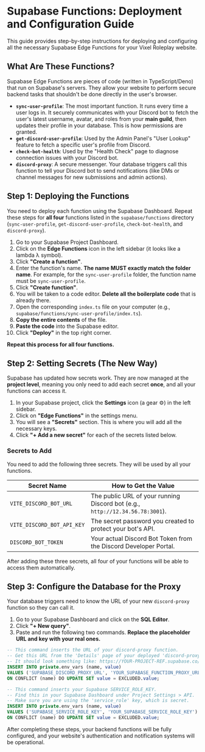 
# Supabase Functions: Deployment and Configuration Guide

This guide provides step-by-step instructions for deploying and configuring all the necessary Supabase Edge Functions for your Vixel Roleplay website.

## What Are These Functions?

Supabase Edge Functions are pieces of code (written in TypeScript/Deno) that run on Supabase's servers. They allow your website to perform secure backend tasks that shouldn't be done directly in the user's browser.

-   **`sync-user-profile`**: The most important function. It runs every time a user logs in. It securely communicates with your Discord bot to fetch the user's latest username, avatar, and roles from your **main guild**, then updates their profile in your database. This is how permissions are granted.
-   **`get-discord-user-profile`**: Used by the Admin Panel's "User Lookup" feature to fetch a specific user's profile from Discord.
-   **`check-bot-health`**: Used by the "Health Check" page to diagnose connection issues with your Discord bot.
-   **`discord-proxy`**: A secure messenger. Your database triggers call this function to tell your Discord bot to send notifications (like DMs or channel messages for new submissions and admin actions).

## Step 1: Deploying the Functions

You need to deploy each function using the Supabase Dashboard. Repeat these steps for **all four** functions listed in the `supabase/functions` directory (`sync-user-profile`, `get-discord-user-profile`, `check-bot-health`, and `discord-proxy`).

1.  Go to your Supabase Project Dashboard.
2.  Click on the **Edge Functions** icon in the left sidebar (it looks like a lambda λ symbol).
3.  Click **"Create a function"**.
4.  Enter the function's name. **The name MUST exactly match the folder name**. For example, for the `sync-user-profile` folder, the function name must be `sync-user-profile`.
5.  Click **"Create function"**.
6.  You will be taken to a code editor. **Delete all the boilerplate code** that is already there.
7.  Open the corresponding `index.ts` file on your computer (e.g., `supabase/functions/sync-user-profile/index.ts`).
8.  **Copy the entire contents** of the file.
9.  **Paste the code** into the Supabase editor.
10. Click **"Deploy"** in the top right corner.

**Repeat this process for all four functions.**

## Step 2: Setting Secrets (The New Way)

Supabase has updated how secrets work. They are now managed at the **project level**, meaning you only need to add each secret **once**, and all your functions can access it.

1.  In your Supabase project, click the **Settings** icon (a gear ⚙️) in the left sidebar.
2.  Click on **"Edge Functions"** in the settings menu.
3.  You will see a **"Secrets"** section. This is where you will add all the necessary keys.
4.  Click **"+ Add a new secret"** for each of the secrets listed below.

### Secrets to Add

You need to add the following three secrets. They will be used by all your functions.

| Secret Name                | How to Get the Value                                               |
| -------------------------- | ------------------------------------------------------------------ |
| `VITE_DISCORD_BOT_URL`     | The public URL of your running Discord bot (e.g., `http://12.34.56.78:3001`). |
| `VITE_DISCORD_BOT_API_KEY` | The secret password you created to protect your bot's API.         |
| `DISCORD_BOT_TOKEN`        | Your actual Discord Bot Token from the Discord Developer Portal.   |

After adding these three secrets, all four of your functions will be able to access them automatically.

## Step 3: Configure the Database for the Proxy

Your database triggers need to know the URL of your new `discord-proxy` function so they can call it.

1.  Go to your Supabase Dashboard and click on the **SQL Editor**.
2.  Click **"+ New query"**.
3.  Paste and run the following two commands. **Replace the placeholder URL and key with your real ones.**

```sql
-- This command inserts the URL of your discord-proxy function.
-- Get this URL from the 'Details' page of your deployed 'discord-proxy' function.
-- It should look something like: https://YOUR-PROJECT-REF.supabase.co/functions/v1/discord-proxy
INSERT INTO private.env_vars (name, value) 
VALUES ('SUPABASE_DISCORD_PROXY_URL', 'YOUR_SUPABASE_FUNCTION_PROXY_URL')
ON CONFLICT (name) DO UPDATE SET value = EXCLUDED.value;

-- This command inserts your Supabase SERVICE_ROLE_KEY.
-- Find this in your Supabase Dashboard under Project Settings > API.
-- Make sure you are using the 'service_role' key, which is secret.
INSERT INTO private.env_vars (name, value) 
VALUES ('SUPABASE_SERVICE_ROLE_KEY', 'YOUR_SUPABASE_SERVICE_ROLE_KEY')
ON CONFLICT (name) DO UPDATE SET value = EXCLUDED.value;
```

After completing these steps, your backend functions will be fully configured, and your website's authentication and notification systems will be operational.
